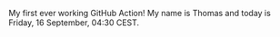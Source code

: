 My first ever working GitHub Action!
My name is Thomas and today is Friday, 16 September, 04:30 CEST. 

